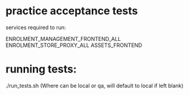# practice acceptance tests

services required to run:

ENROLMENT_MANAGEMENT_FRONTEND_ALL
ENROLMENT_STORE_PROXY_ALL
ASSETS_FRONTEND

# running tests:

./run_tests.sh <env>   (Where <env> can be local or qa, will default to local if left blank)